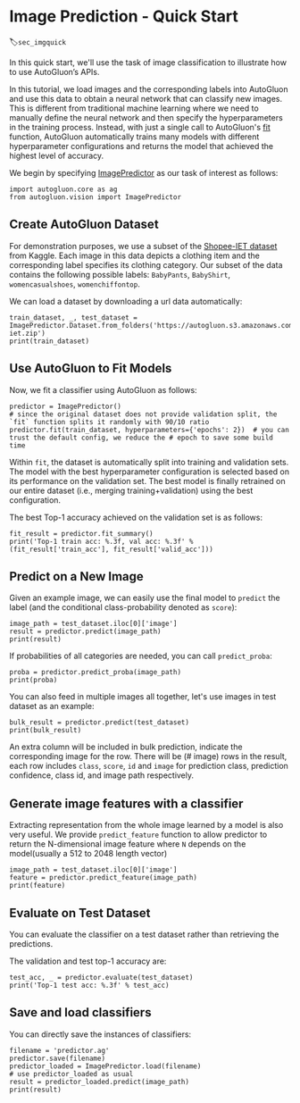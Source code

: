 # Image Prediction - Quick Start
:label:`sec_imgquick`

In this quick start, we'll use the task of image classification to illustrate how to use AutoGluon’s APIs.

In this tutorial, we load images and the corresponding labels into AutoGluon and use this data to obtain a neural network that can classify new images. This is different from traditional machine learning where we need to manually define the neural network and then specify the hyperparameters in the training process. Instead, with just a single call to AutoGluon's [fit](/api/autogluon.predictor.html#autogluon.vision.ImagePredictor.fit) function, AutoGluon automatically trains many models with different hyperparameter configurations and returns the model that achieved the highest level of accuracy.

We begin by specifying [ImagePredictor](/api/autogluon.predictor.html#autogluon.vision.ImagePredictor) as our task of interest as follows:

```{.python .input}
import autogluon.core as ag
from autogluon.vision import ImagePredictor
```

## Create AutoGluon Dataset

For demonstration purposes, we use a subset of the [Shopee-IET dataset](https://www.kaggle.com/c/shopee-iet-machine-learning-competition/data) from Kaggle.
Each image in this data depicts a clothing item and the corresponding label specifies its clothing category.
Our subset of the data contains the following possible labels: `BabyPants`, `BabyShirt`, `womencasualshoes`, `womenchiffontop`.

We can load a dataset by downloading a url data automatically:

```{.python .input}
train_dataset, _, test_dataset = ImagePredictor.Dataset.from_folders('https://autogluon.s3.amazonaws.com/datasets/shopee-iet.zip')
print(train_dataset)
```

## Use AutoGluon to Fit Models

Now, we fit a classifier using AutoGluon as follows:

```{.python .input}
predictor = ImagePredictor()
# since the original dataset does not provide validation split, the `fit` function splits it randomly with 90/10 ratio
predictor.fit(train_dataset, hyperparameters={'epochs': 2})  # you can trust the default config, we reduce the # epoch to save some build time
```

Within `fit`, the dataset is automatically split into training and validation sets.
The model with the best hyperparameter configuration is selected based on its performance on the validation set.
The best model is finally retrained on our entire dataset (i.e., merging training+validation) using the best configuration.

The best Top-1 accuracy achieved on the validation set is as follows:

```{.python .input}
fit_result = predictor.fit_summary()
print('Top-1 train acc: %.3f, val acc: %.3f' %(fit_result['train_acc'], fit_result['valid_acc']))
```

## Predict on a New Image

Given an example image, we can easily use the final model to `predict` the label (and the conditional class-probability denoted as `score`):

```{.python .input}
image_path = test_dataset.iloc[0]['image']
result = predictor.predict(image_path)
print(result)
```

If probabilities of all categories are needed, you can call `predict_proba`:

```{.python .input}
proba = predictor.predict_proba(image_path)
print(proba)
```

You can also feed in multiple images all together, let's use images in test dataset as an example:
```{.python .input}
bulk_result = predictor.predict(test_dataset)
print(bulk_result)
```

An extra column will be included in bulk prediction, indicate the corresponding image for the row. There will be (# image) rows in the result, each row includes `class`, `score`, `id` and `image` for prediction class, prediction confidence, class id, and image path respectively.


## Generate image features with a classifier

Extracting representation from the whole image learned by a model is also very useful. We provide `predict_feature` function to allow predictor to return the N-dimensional image feature where `N` depends on the model(usually a 512 to 2048 length vector)

```{.python .input}
image_path = test_dataset.iloc[0]['image']
feature = predictor.predict_feature(image_path)
print(feature)
```



## Evaluate on Test Dataset

You can evaluate the classifier on a test dataset rather than retrieving the predictions.

The validation and test top-1 accuracy are:

```{.python .input}
test_acc, _ = predictor.evaluate(test_dataset)
print('Top-1 test acc: %.3f' % test_acc)
```

## Save and load classifiers

You can directly save the instances of classifiers:

```{.python .input}
filename = 'predictor.ag'
predictor.save(filename)
predictor_loaded = ImagePredictor.load(filename)
# use predictor_loaded as usual
result = predictor_loaded.predict(image_path)
print(result)
```
